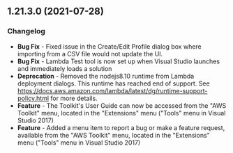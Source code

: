## 1.21.3.0 (2021-07-28)

### Changelog
- **Bug Fix** - Fixed issue in the Create/Edit Profile dialog box where importing from a CSV file would not update the UI.
- **Bug Fix** - Lambda Test tool is now set up when Visual Studio launches and immediately loads a solution
- **Deprecation** - Removed the nodejs8.10 runtime from Lambda deployment dialogs. This runtime has reached end of support. See https://docs.aws.amazon.com/lambda/latest/dg/runtime-support-policy.html for more details.
- **Feature** - The Toolkit's User Guide can now be accessed from the "AWS Toolkit" menu, located in the "Extensions" menu ("Tools" menu in Visual Studio 2017)
- **Feature** - Added a menu item to report a bug or make a feature request, available from the "AWS Toolkit" menu, located in the "Extensions" menu ("Tools" menu in Visual Studio 2017)